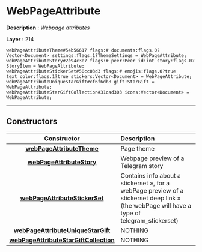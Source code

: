 # WebPageAttribute

**Description** : *Webpage attributes*

**Layer** : 214

```tl
webPageAttributeTheme#54b56617 flags:# documents:flags.0?Vector<Document> settings:flags.1?ThemeSettings = WebPageAttribute;
webPageAttributeStory#2e94c3e7 flags:# peer:Peer id:int story:flags.0?StoryItem = WebPageAttribute;
webPageAttributeStickerSet#50cc03d3 flags:# emojis:flags.0?true text_color:flags.1?true stickers:Vector<Document> = WebPageAttribute;
webPageAttributeUniqueStarGift#cf6f6db8 gift:StarGift = WebPageAttribute;
webPageAttributeStarGiftCollection#31cad303 icons:Vector<Document> = WebPageAttribute;
```

---

## Constructors

| Constructor | Description |
| :---: | :--- |
| [**webPageAttributeTheme**](constructor/webPageAttributeTheme) | Page theme |
| [**webPageAttributeStory**](constructor/webPageAttributeStory) | Webpage preview of a Telegram story |
| [**webPageAttributeStickerSet**](constructor/webPageAttributeStickerSet) | Contains info about a stickerset », for a webPage preview of a stickerset deep link » (the webPage will have a type of telegram_stickerset) |
| [**webPageAttributeUniqueStarGift**](constructor/webPageAttributeUniqueStarGift) | NOTHING |
| [**webPageAttributeStarGiftCollection**](constructor/webPageAttributeStarGiftCollection) | NOTHING |